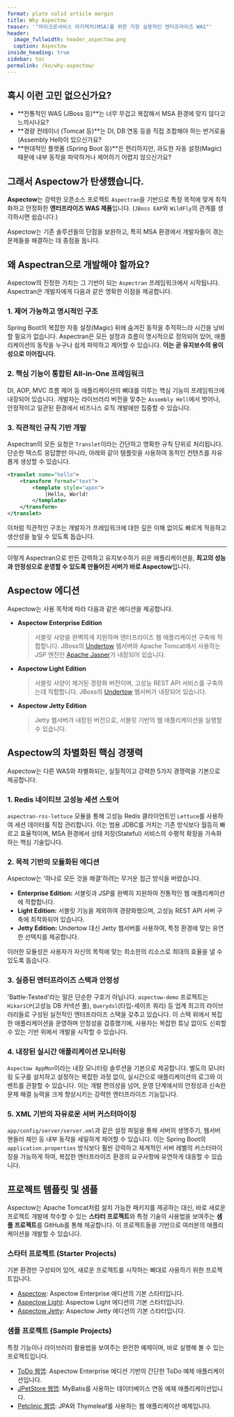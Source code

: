 ```yaml
---
format: plate solid article margin
title: Why Aspectow
teaser: '"마이크로서비스 아키텍처(MSA)를 위한 가장 실용적인 엔터프라이즈 WAS"'
header:
  image_fullwidth: header_aspectow.png
  caption: Aspectow
inside_heading: true
sidebar: toc
permalink: /ko/why-aspectow/
---
```


## 혹시 이런 고민 없으신가요?

*   **전통적인 WAS (JBoss 등)**는 너무 무겁고 복잡해서 MSA 환경에 맞지 않다고 느끼시나요?
*   **경량 컨테이너 (Tomcat 등)**는 DI, DB 연동 등을 직접 조합해야 하는 번거로움(Assembly Hell)이 있으신가요?
*   **현대적인 플랫폼 (Spring Boot 등)**은 편리하지만, 과도한 자동 설정(Magic) 때문에 내부 동작을 파악하거나 제어하기 어렵지 않으신가요?

## 그래서 Aspectow가 탄생했습니다.

**Aspectow**는 강력한 오픈소스 프로젝트 `Aspectran`을 기반으로 특정 목적에 맞게 최적화하고 안정화한 **엔터프라이즈 WAS 제품**입니다. (`JBoss EAP`와 `WildFly`의 관계를 생각하시면 쉽습니다.)

Aspectow는 기존 솔루션들의 단점을 보완하고, 특히 MSA 환경에서 개발자들이 겪는 문제들을 해결하는 데 중점을 둡니다.

## 왜 Aspectran으로 개발해야 할까요?

Aspectow의 진정한 가치는 그 기반이 되는 `Aspectran` 프레임워크에서 시작됩니다. Aspectran은 개발자에게 다음과 같은 명확한 이점을 제공합니다.

### 1. 제어 가능하고 명시적인 구조

Spring Boot의 복잡한 자동 설정(Magic) 뒤에 숨겨진 동작을 추적하느라 시간을 낭비할 필요가 없습니다. Aspectran은 모든 설정과 흐름이 명시적으로 정의되어 있어, 애플리케이션의 동작을 누구나 쉽게 파악하고 제어할 수 있습니다. **이는 곧 유지보수의 용이성으로 이어집니다.**

### 2. 핵심 기능이 통합된 All-in-One 프레임워크

DI, AOP, MVC 흐름 제어 등 애플리케이션의 뼈대를 이루는 핵심 기능이 프레임워크에 내장되어 있습니다. 개발자는 라이브러리 버전을 맞추는 `Assembly Hell`에서 벗어나, 안정적이고 일관된 환경에서 비즈니스 로직 개발에만 집중할 수 있습니다.

### 3. 직관적인 규칙 기반 개발

Aspectran의 모든 요청은 `Translet`이라는 간단하고 명확한 규칙 단위로 처리됩니다. 단순한 텍스트 응답뿐만 아니라, 아래와 같이 템플릿을 사용하여 동적인 컨텐츠를 자유롭게 생성할 수 있습니다.

```xml
<translet name="hello">
    <transform format="text">
        <template style="apon">
            |Hello, World!
        </template>
    </transform>
</translet>
```

이처럼 직관적인 구조는 개발자가 프레임워크에 대한 깊은 이해 없이도 빠르게 적응하고 생산성을 높일 수 있도록 돕습니다.

---

이렇게 Aspectran으로 만든 강력하고 유지보수하기 쉬운 애플리케이션을, **최고의 성능과 안정성으로 운영할 수 있도록 만들어진 서버가 바로 Aspectow**입니다.

## Aspectow 에디션

Aspectow는 사용 목적에 따라 다음과 같은 에디션을 제공합니다.

*   **Aspectow Enterprise Edition**
    > 서블릿 사양을 완벽하게 지원하며 엔터프라이즈 웹 애플리케이션 구축에 적합합니다. JBoss의 [Undertow](https://undertow.io) 웹서버와 Apache Tomcat에서 사용하는 JSP 엔진인 [Apache Jasper](https://mvnrepository.com/artifact/org.mortbay.jasper/apache-jsp)가 내장되어 있습니다.

*   **Aspectow Light Edition**
    > 서블릿 사양이 제거된 경량화 버전이며, 고성능 REST API 서비스를 구축하는데 적합합니다. JBoss의 [Undertow](https://undertow.io) 웹서버가 내장되어 있습니다.

*   **Aspectow Jetty Edition**
    > Jetty 웹서버가 내장된 버전으로, 서블릿 기반의 웹 애플리케이션을 실행할 수 있습니다.

## Aspectow의 차별화된 핵심 경쟁력

Aspectow는 다른 WAS와 차별화되는, 실질적이고 강력한 5가지 경쟁력을 기본으로 제공합니다.

### 1. Redis 네이티브 고성능 세션 스토어

`aspectran-rss-lettuce` 모듈을 통해 고성능 Redis 클라이언트인 `Lettuce`를 사용하여 세션 데이터를 직접 관리합니다. 이는 범용 JDBC를 거치는 기존 방식보다 월등히 빠르고 효율적이며, MSA 환경에서 상태 저장(Stateful) 서비스의 수평적 확장을 가속화하는 핵심 기술입니다.

### 2. 목적 기반의 모듈화된 에디션

Aspectow는 '하나로 모든 것을 해결'하려는 무거운 접근 방식을 버렸습니다.
*   **Enterprise Edition:** 서블릿과 JSP를 완벽히 지원하여 전통적인 웹 애플리케이션에 적합합니다.
*   **Light Edition:** 서블릿 기능을 제외하여 경량화했으며, 고성능 REST API 서버 구축에 최적화되어 있습니다.
*   **Jetty Edition:** Undertow 대신 Jetty 웹서버를 사용하여, 특정 환경에 맞는 유연한 선택지를 제공합니다.

이러한 모듈성은 사용자가 자신의 목적에 맞는 최소한의 리소스로 최대의 효율을 낼 수 있도록 돕습니다.

### 3. 실증된 엔터프라이즈 스택과 안정성

'Battle-Tested'라는 말은 단순한 구호가 아닙니다. `aspectow-demo` 프로젝트는 `HikariCP`(고성능 DB 커넥션 풀), `Querydsl`(타입-세이프 쿼리) 등 업계 최고의 라이브러리들로 구성된 실전적인 엔터프라이즈 스택을 갖추고 있습니다. 이 스택 위에서 복잡한 애플리케이션을 운영하며 안정성을 검증했기에, 사용자는 복잡한 튜닝 없이도 신뢰할 수 있는 기반 위에서 개발을 시작할 수 있습니다.

### 4. 내장된 실시간 애플리케이션 모니터링

`Aspectow AppMon`이라는 내장 모니터링 솔루션을 기본으로 제공합니다. 별도의 모니터링 도구를 설치하고 설정하는 복잡한 과정 없이, 실시간으로 애플리케이션의 로그와 이벤트를 관찰할 수 있습니다. 이는 개발 편의성을 넘어, 운영 단계에서의 안정성과 신속한 문제 해결 능력을 크게 향상시키는 강력한 엔터프라이즈 기능입니다.

### 5. XML 기반의 자유로운 서버 커스터마이징

`app/config/server/server.xml`과 같은 설정 파일을 통해 서버의 생명주기, 웹서버 핸들러 체인 등 내부 동작을 세밀하게 제어할 수 있습니다. 이는 Spring Boot의 `application.properties` 방식보다 훨씬 강력하고 체계적인 서버 레벨의 커스터마이징을 가능하게 하여, 복잡한 엔터프라이즈 환경의 요구사항에 유연하게 대응할 수 있습니다.

## 프로젝트 템플릿 및 샘플

Aspectow는 Apache Tomcat처럼 설치 가능한 패키지를 제공하는 대신, 바로 새로운 프로젝트 개발에 착수할 수 있는 **스타터 프로젝트**와 특정 기술의 사용법을 보여주는 **샘플 프로젝트**를 GitHub를 통해 제공합니다. 이 프로젝트들을 기반으로 여러분의 애플리케이션을 개발할 수 있습니다.

### 스타터 프로젝트 (Starter Projects)

기본 환경만 구성되어 있어, 새로운 프로젝트를 시작하는 뼈대로 사용하기 위한 프로젝트입니다.

*   [Aspectow](https://github.com/aspectran/aspectow): Aspectow Enterprise 에디션의 기본 스타터입니다.
*   [Aspectow Light](https://github.com/aspectran/aspectow-light): Aspectow Light 에디션의 기본 스타터입니다.
*   [Aspectow Jetty](https://github.com/aspectran/aspectow-jetty): Aspectow Jetty 에디션의 기본 스타터입니다.

### 샘플 프로젝트 (Sample Projects)

특정 기능이나 라이브러리 활용법을 보여주는 완전한 예제이며, 바로 실행해 볼 수 있는 프로젝트입니다.

*   [ToDo 웹앱](https://github.com/aspectran/aspectow-todo-webapp): Aspectow Enterprise 에디션 기반의 간단한 ToDo 예제 애플리케이션입니다.
*   [JPetStore 웹앱](https://github.com/aspectran/aspectran-jpetstore): MyBatis를 사용하는 데이터베이스 연동 예제 애플리케이션입니다.
*   [Petclinic 웹앱](https://github.com/aspectran/aspectran-petclinic): JPA와 Thymeleaf를 사용하는 웹 애플리케이션 예제입니다.
